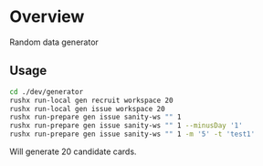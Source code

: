 # Overview

Random data generator

## Usage

```bash
cd ./dev/generator
rushx run-local gen recruit workspace 20
rushx run-local gen issue workspace 20
rushx run-prepare gen issue sanity-ws "" 1
rushx run-prepare gen issue sanity-ws "" 1 --minusDay '1'
rushx run-prepare gen issue sanity-ws "" 1 -m '5' -t 'test1'
```

Will generate 20 candidate cards.
